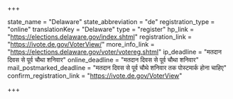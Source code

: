 +++

state_name = "Delaware"
state_abbreviation = "de"
registration_type = "online"
translationKey = "Delaware"
type = "register"
hp_link = "https://elections.delaware.gov/index.shtml"
registration_link = "https://ivote.de.gov/VoterView/"
more_info_link = "https://elections.delaware.gov/voter/votereg.shtml"
ip_deadline = "मतदान दिवस से पूर्व चौथा शनिवार"
online_deadline = "मतदान दिवस से पूर्व चौथा शनिवार"
mail_postmarked_deadline = "मतदान दिवस से पूर्व चौथे शनिवार तक पोस्टमार्क होना चाहिए"
confirm_registration_link = "https://ivote.de.gov/VoterView"

+++